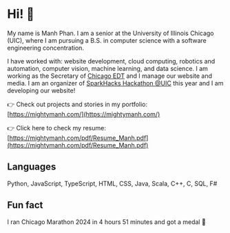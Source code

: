 # Hi! 👋

My name is Manh Phan. I am a senior at the University of Illinois Chicago (UIC), where I am pursuing a B.S. in computer science with a software engineering concentration. 

I have worked with: website development, cloud computing, robotics and automation, computer vision, machine learning, and data science. I am working as the Secretary of [Chicago EDT](https://chicagoedt.org/) and I manage our website and media. I am an organizer of [SparkHacks Hackathon @UIC](https://sparkhacksatuic.com/) this year and I am developing our website!

👉 Check out projects and stories in my portfolio: [https://mightymanh.com/](https://mightymanh.com/)

👉 Click here to check my resume: [https://mightymanh.com/pdf/Resume_Manh.pdf](https://mightymanh.com/pdf/Resume_Manh.pdf)

## Languages
Python, JavaScript, TypeScript, HTML, CSS, Java, Scala, C++, C, SQL, F#

## Fun fact
I ran Chicago Marathon 2024 in 4 hours 51 minutes and got a medal 🏅

<!--
**Mightymanh/Mightymanh** is a ✨ _special_ ✨ repository because its `README.md` (this file) appears on your GitHub profile.

Here are some ideas to get you started:

- 🔭 I’m currently working on ...
- 🌱 I’m currently learning ...
- 👯 I’m looking to collaborate on ...
- 🤔 I’m looking for help with ...
- 💬 Ask me about ...
- 📫 How to reach me: ...
- 😄 Pronouns: ...
- ⚡ Fun fact: ...
-->
